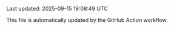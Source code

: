 Last updated: 2025-09-15 19:08:49 UTC

This file is automatically updated by the GitHub Action workflow.
